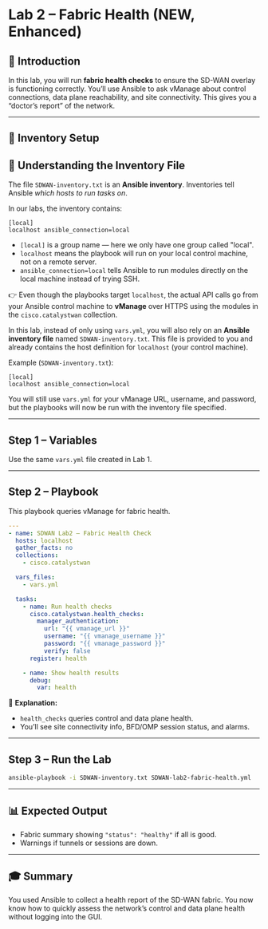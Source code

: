 # Lab 2 – Fabric Health (NEW, Enhanced)

## 📘 Introduction
In this lab, you will run **fabric health checks** to ensure the SD-WAN overlay is functioning correctly. You’ll use Ansible to ask vManage about control connections, data plane reachability, and site connectivity. This gives you a “doctor’s report” of the network.

---

## 📂 Inventory Setup
## 🔎 Understanding the Inventory File

The file `SDWAN-inventory.txt` is an **Ansible inventory**. Inventories tell Ansible *which hosts to run tasks on*.

In our labs, the inventory contains:
```
[local]
localhost ansible_connection=local
```

- `[local]` is a group name — here we only have one group called "local".  
- `localhost` means the playbook will run on your local control machine, not on a remote server.  
- `ansible_connection=local` tells Ansible to run modules directly on the local machine instead of trying SSH.

👉 Even though the playbooks target `localhost`, the actual API calls go from your Ansible control machine to **vManage** over HTTPS using the modules in the `cisco.catalystwan` collection.


In this lab, instead of only using `vars.yml`, you will also rely on an **Ansible inventory file** named `SDWAN-inventory.txt`.
This file is provided to you and already contains the host definition for `localhost` (your control machine).

Example (`SDWAN-inventory.txt`):
```
[local]
localhost ansible_connection=local
```
You will still use `vars.yml` for your vManage URL, username, and password, but the playbooks will now be run with the inventory file specified.

---

## Step 1 – Variables
Use the same `vars.yml` file created in Lab 1.

---

## Step 2 – Playbook
This playbook queries vManage for fabric health.

```yaml
---
- name: SDWAN Lab2 — Fabric Health Check
  hosts: localhost
  gather_facts: no
  collections:
    - cisco.catalystwan

  vars_files:
    - vars.yml

  tasks:
    - name: Run health checks
      cisco.catalystwan.health_checks:
        manager_authentication:
          url: "{{ vmanage_url }}"
          username: "{{ vmanage_username }}"
          password: "{{ vmanage_password }}"
          verify: false
      register: health

    - name: Show health results
      debug:
        var: health
```

🔎 **Explanation:**  
- `health_checks` queries control and data plane health.  
- You’ll see site connectivity info, BFD/OMP session status, and alarms.  

---

## Step 3 – Run the Lab
```bash
ansible-playbook -i SDWAN-inventory.txt SDWAN-lab2-fabric-health.yml
```

---

## 📊 Expected Output
- Fabric summary showing `"status": "healthy"` if all is good.  
- Warnings if tunnels or sessions are down.

---

## 🎓 Summary
You used Ansible to collect a health report of the SD-WAN fabric. You now know how to quickly assess the network’s control and data plane health without logging into the GUI.
